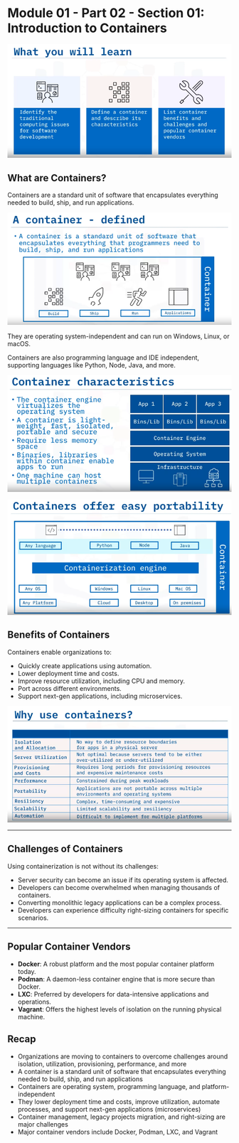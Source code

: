 # Module 01 - Part 02 - Section 01: Introduction to Containers

![x](resources/img-01.png)

## What are Containers?

Containers are a standard unit of software that encapsulates everything needed to build, ship, and run applications.

![x](resources/img-02.png)

They are operating system-independent and can run on Windows, Linux, or macOS.

Containers are also programming language and IDE independent, supporting languages like Python, Node, Java, and more.


![x](resources/img-04_container-characteristics.png)

![x](resources/img-05_containers-offer-easy-portability.png)

## Benefits of Containers

Containers enable organizations to:
- Quickly create applications using automation.
- Lower deployment time and costs.
- Improve resource utilization, including CPU and memory.
- Port across different environments.
- Support next-gen applications, including microservices.

![x](resources/img-03-why-use-containers.png)

--- 

## Challenges of Containers

Using containerization is not without its challenges:
- Server security can become an issue if its operating system is affected.
- Developers can become overwhelmed when managing thousands of containers.
- Converting monolithic legacy applications can be a complex process.
- Developers can experience difficulty right-sizing containers for specific scenarios.

---

## Popular Container Vendors

- **Docker**: A robust platform and the most popular container platform today.
- **Podman**: A daemon-less container engine that is more secure than Docker.
- **LXC**: Preferred by developers for data-intensive applications and operations.
- **Vagrant**: Offers the highest levels of isolation on the running physical machine.

## Recap

- Organizations are moving to containers to overcome challenges around isolation, utilization, provisioning, performance, and more
- A container is a standard unit of software that encapsulates everything needed to build, ship, and run applications
- Containers are operating system, programming language, and platform- independent
- They lower deployment time and costs, improve utilization, automate processes, and support next-gen applications (microservices)
- Container management, legacy projects migration, and right-sizing are major challenges
- Major container vendors include Docker, Podman, LXC, and Vagrant

